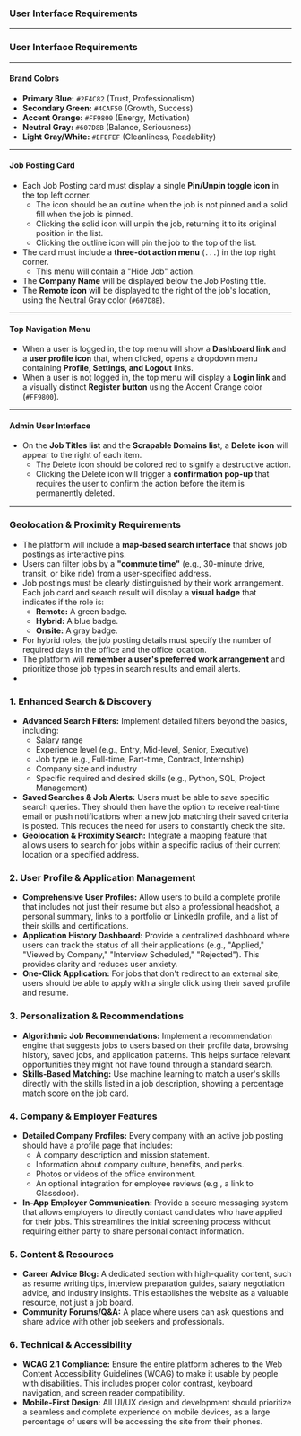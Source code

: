 ### User Interface Requirements

---

### User Interface Requirements

---

#### **Brand Colors**

* **Primary Blue:** `#2F4C82` (Trust, Professionalism)
* **Secondary Green:** `#4CAF50` (Growth, Success)
* **Accent Orange:** `#FF9800` (Energy, Motivation)
* **Neutral Gray:** `#607D8B` (Balance, Seriousness)
* **Light Gray/White:** `#EFEFEF` (Cleanliness, Readability)

---

#### **Job Posting Card**

* Each Job Posting card must display a single **Pin/Unpin toggle icon** in the top left corner.
    * The icon should be an outline when the job is not pinned and a solid fill when the job is pinned.
    * Clicking the solid icon will unpin the job, returning it to its original position in the list.
    * Clicking the outline icon will pin the job to the top of the list.
* The card must include a **three-dot action menu** (`...`) in the top right corner.
    * This menu will contain a "Hide Job" action.
* The **Company Name** will be displayed below the Job Posting title.
* The **Remote icon** will be displayed to the right of the job's location, using the Neutral Gray color (`#607D8B`).

---

#### **Top Navigation Menu**

* When a user is logged in, the top menu will show a **Dashboard link** and a **user profile icon** that, when clicked, opens a dropdown menu containing **Profile, Settings, and Logout** links.
* When a user is not logged in, the top menu will display a **Login link** and a visually distinct **Register button** using the Accent Orange color (`#FF9800`).

---

#### **Admin User Interface**

* On the **Job Titles list** and the **Scrapable Domains list**, a **Delete icon** will appear to the right of each item.
    * The Delete icon should be colored red to signify a destructive action.
    * Clicking the Delete icon will trigger a **confirmation pop-up** that requires the user to confirm the action before the item is permanently deleted.

---

### **Geolocation & Proximity Requirements**

* The platform will include a **map-based search interface** that shows job postings as interactive pins.
* Users can filter jobs by a **"commute time"** (e.g., 30-minute drive, transit, or bike ride) from a user-specified address.
* Job postings must be clearly distinguished by their work arrangement. Each job card and search result will display a **visual badge** that indicates if the role is:
    * **Remote:** A green badge.
    * **Hybrid:** A blue badge.
    * **Onsite:** A gray badge.
* For hybrid roles, the job posting details must specify the number of required days in the office and the office location.
* The platform will **remember a user's preferred work arrangement** and prioritize those job types in search results and email alerts.
* 
### 1. Enhanced Search & Discovery

* **Advanced Search Filters:** Implement detailed filters beyond the basics, including:
    * Salary range
    * Experience level (e.g., Entry, Mid-level, Senior, Executive)
    * Job type (e.g., Full-time, Part-time, Contract, Internship)
    * Company size and industry
    * Specific required and desired skills (e.g., Python, SQL, Project Management)
* **Saved Searches & Job Alerts:** Users must be able to save specific search queries. They should then have the option to receive real-time email or push notifications when a new job matching their saved criteria is posted. This reduces the need for users to constantly check the site.
* **Geolocation & Proximity Search:** Integrate a mapping feature that allows users to search for jobs within a specific radius of their current location or a specified address.

### 2. User Profile & Application Management

* **Comprehensive User Profiles:** Allow users to build a complete profile that includes not just their resume but also a professional headshot, a personal summary, links to a portfolio or LinkedIn profile, and a list of their skills and certifications.
* **Application History Dashboard:** Provide a centralized dashboard where users can track the status of all their applications (e.g., "Applied," "Viewed by Company," "Interview Scheduled," "Rejected"). This provides clarity and reduces user anxiety.
* **One-Click Application:** For jobs that don't redirect to an external site, users should be able to apply with a single click using their saved profile and resume.

### 3. Personalization & Recommendations

* **Algorithmic Job Recommendations:** Implement a recommendation engine that suggests jobs to users based on their profile data, browsing history, saved jobs, and application patterns. This helps surface relevant opportunities they might not have found through a standard search.
* **Skills-Based Matching:** Use machine learning to match a user's skills directly with the skills listed in a job description, showing a percentage match score on the job card.

### 4. Company & Employer Features

* **Detailed Company Profiles:** Every company with an active job posting should have a profile page that includes:
    * A company description and mission statement.
    * Information about company culture, benefits, and perks.
    * Photos or videos of the office environment.
    * An optional integration for employee reviews (e.g., a link to Glassdoor).
* **In-App Employer Communication:** Provide a secure messaging system that allows employers to directly contact candidates who have applied for their jobs. This streamlines the initial screening process without requiring either party to share personal contact information.

### 5. Content & Resources

* **Career Advice Blog:** A dedicated section with high-quality content, such as resume writing tips, interview preparation guides, salary negotiation advice, and industry insights. This establishes the website as a valuable resource, not just a job board.
* **Community Forums/Q&A:** A place where users can ask questions and share advice with other job seekers and professionals.

### 6. Technical & Accessibility

* **WCAG 2.1 Compliance:** Ensure the entire platform adheres to the Web Content Accessibility Guidelines (WCAG) to make it usable by people with disabilities. This includes proper color contrast, keyboard navigation, and screen reader compatibility.
* **Mobile-First Design:** All UI/UX design and development should prioritize a seamless and complete experience on mobile devices, as a large percentage of users will be accessing the site from their phones.
